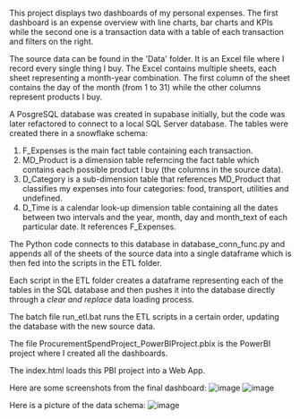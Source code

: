 This project displays two dashboards of my personal expenses. 
The first dashboard is an expense overview with line charts, bar charts and KPIs while the second one is a transaction data with a table of each transaction and filters on the right.

The source data can be found in the 'Data' folder. It is an Excel file where I record every single thing I buy. 
The Excel contains multiple sheets, each sheet representing a month-year combination. The first column of the sheet contains the day of the month (from 1 to 31) while the other columns represent products I buy.

A PosgreSQL database was created in supabase initially, but the code was later refactored to connect to a local SQL Server database. The tables were created there in a snowflake schema:
1. F_Expenses is the main fact table containing each transaction.
2. MD_Product is a dimension table referncing the fact table which contains each possible product I buy (the columns in the source data).
3. D_Category is a sub-dimension table that references MD_Product that classifies my expenses into four categories: food, transport, utilities and undefined.
4. D_Time is a calendar look-up dimension table containing all the dates between two intervals and the year, month, day and month_text of each particular date. It references F_Expenses.

The Python code connects to this database in database_conn_func.py and appends all of the sheets of the source data into a single dataframe which is then fed into the scripts in the ETL folder.

Each script in the ETL folder creates a dataframe representing each of the tables in the SQL database and then pushes it into the database directly through a _clear and replace_ data loading process.

The batch file run_etl.bat runs the ETL scripts in a certain order, updating the database with the new source data.

The file ProcurementSpendProject_PowerBIProject.pbix is the PowerBI project where I created all the dashboards.

The index.html loads this PBI project into a Web App.

Here are some screenshots from the final dashboard:
![image](https://github.com/user-attachments/assets/6500b205-1d6e-41f5-9aba-849490ccf3a8)
![image](https://github.com/user-attachments/assets/81eb41f9-52ca-4d46-8dfe-1614a885a6f3)

Here is a picture of the data schema:
![image](https://github.com/user-attachments/assets/1ca1e4de-1ea2-4cd8-b8f3-3278b7427387)
